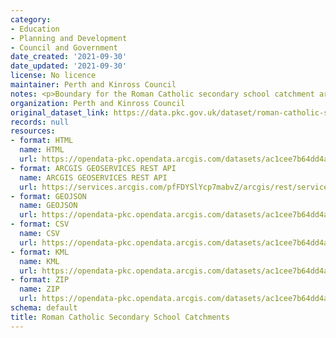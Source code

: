 ```yaml
---
category:
- Education
- Planning and Development
- Council and Government
date_created: '2021-09-30'
date_updated: '2021-09-30'
license: No licence
maintainer: Perth and Kinross Council
notes: <p>Boundary for the Roman Catholic secondary school catchment area</p>
organization: Perth and Kinross Council
original_dataset_link: https://data.pkc.gov.uk/dataset/roman-catholic-secondary-school-catchments
records: null
resources:
- format: HTML
  name: HTML
  url: https://opendata-pkc.opendata.arcgis.com/datasets/ac1cee7b64dd4a84920309b4c7119d96_0
- format: ARCGIS GEOSERVICES REST API
  name: ARCGIS GEOSERVICES REST API
  url: https://services.arcgis.com/pfFDYSlYcp7mabvZ/arcgis/rest/services/Roman_Catholic_Secondary_School_Catchments/FeatureServer/0
- format: GEOJSON
  name: GEOJSON
  url: https://opendata-pkc.opendata.arcgis.com/datasets/ac1cee7b64dd4a84920309b4c7119d96_0.geojson?outSR=%7B%22latestWkid%22%3A27700%2C%22wkid%22%3A27700%7D
- format: CSV
  name: CSV
  url: https://opendata-pkc.opendata.arcgis.com/datasets/ac1cee7b64dd4a84920309b4c7119d96_0.csv?outSR=%7B%22latestWkid%22%3A27700%2C%22wkid%22%3A27700%7D
- format: KML
  name: KML
  url: https://opendata-pkc.opendata.arcgis.com/datasets/ac1cee7b64dd4a84920309b4c7119d96_0.kml?outSR=%7B%22latestWkid%22%3A27700%2C%22wkid%22%3A27700%7D
- format: ZIP
  name: ZIP
  url: https://opendata-pkc.opendata.arcgis.com/datasets/ac1cee7b64dd4a84920309b4c7119d96_0.zip?outSR=%7B%22latestWkid%22%3A27700%2C%22wkid%22%3A27700%7D
schema: default
title: Roman Catholic Secondary School Catchments
---
```

